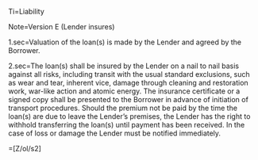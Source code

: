 Ti=Liability

Note=Version E (Lender insures)

1.sec=Valuation of the loan(s) is made by the Lender and agreed by the Borrower.

2.sec=The loan(s) shall be insured by the Lender on a nail to nail basis against all risks, including transit with the usual standard exclusions, such as wear and tear, inherent vice, damage through cleaning and restoration work, war-like action and atomic energy. The insurance certificate or a signed copy shall be presented to the Borrower in advance of initiation of transport procedures. Should the premium not be paid by the time the loan(s) are due to leave the Lender’s premises, the Lender has the right to withhold transferring the loan(s) until payment has been received. In the case of loss or damage the Lender must be notified immediately.

=[Z/ol/s2]
